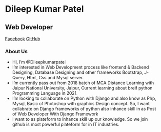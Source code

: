 # Dileep Kumar Patel     
## Web Developer
[Facebook](https://www.facebook.com/Dileepkumarpatel.94214)
[GitHub](https://github.com/DileepKumarPatelPalamu)
### About Us
-  Hi, I’m @Dileepkumarpatel
- I’m interested in Web Development process like frontend & Backend Designing, Database Designing and other frameworks Bootstrap, J-Query, Html, Css and Mysql server.
- I’m currently pass out from 2018 batch of MCA Distance Learning with Jaipur National University, Jaipur, Current learning about breif python Programming Language in 2021.
- I’m looking to collaborate on Python with Django and also know as Php, Mysql, Basic of Photoshop with graphics Design concept. So, I want collabrate on Django frameworks of python also inhance skill in as Post of Web Developer With Django Framework
- I want to as plateform to inhance skill up our knowledge. So we join github is most powerful plateform for in IT industries.

